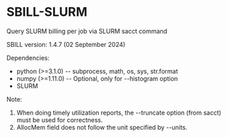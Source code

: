 # SBILL-SLURM
Query SLURM billing per job via SLURM sacct command

SBILL version:
1.4.7 (02 September 2024)

Dependencies:
+ python (>=3.1.0)  -- subprocess, math, os, sys, str.format
+ numpy  (>=1.11.0) -- Optional, only for --histogram option
+ SLURM

Note:
1. When doing timely utilization reports, the --truncate option (from sacct) must be used for correctness.
2. AllocMem field does not follow the unit specified by --units. 
